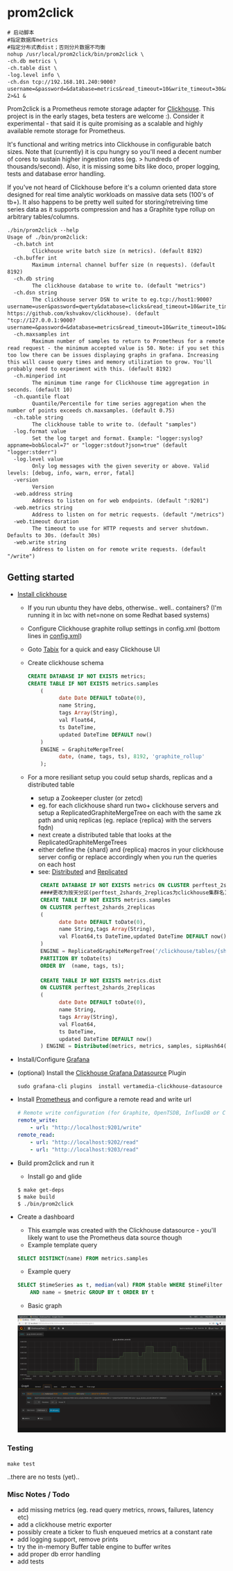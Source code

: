 # prom2click
```
# 启动脚本
#指定数据库metrics
#指定分布式表dist；否则分片数据不均衡
nohup /usr/local/prom2click/bin/prom2click \
-ch.db metrics \
-ch.table dist \
-log.level info \
-ch.dsn tcp://192.168.101.240:9000?username=&password=&database=metrics&read_timeout=10&write_timeout=30&alt_hosts=192.168.101.241:9000,192.168.101.242:9000,192.168.101.243:9000 2>&1 &

```

Prom2click is a Prometheus remote storage adapter for [Clickhouse](https://clickhouse.yandex/). This project is in the early stages, beta testers are welcome :). Consider it experimental - that said it is quite promising as a scalable and highly available remote storage for Prometheus.

It's functional and writing metrics into Clickhouse in configurable batch sizes. Note that (currently) it is cpu hungry so you'll need a decent number of cores to sustain higher ingestion rates (eg. > hundreds of thousands/second). Also, it is missing some bits like doco, proper logging, tests and database error handling.

If you've not heard of Clickhouse before it's a column oriented data store designed for real time analytic workloads on massive data sets (100's of tb+). It also happens to be pretty well suited for storing/retreiving time series data as it supports compression and has a Graphite type rollup on arbitrary tables/columns.


```console
./bin/prom2click --help
Usage of ./bin/prom2click:
  -ch.batch int
        Clickhouse write batch size (n metrics). (default 8192)
  -ch.buffer int
        Maximum internal channel buffer size (n requests). (default 8192)
  -ch.db string
        The clickhouse database to write to. (default "metrics")
  -ch.dsn string
        The clickhouse server DSN to write to eg.tcp://host1:9000?username=user&password=qwerty&database=clicks&read_timeout=10&write_timeout=20&alt_hosts=host2:9000,host3:9000(see https://github.com/kshvakov/clickhouse). (default "tcp://127.0.0.1:9000?username=&password=&database=metrics&read_timeout=10&write_timeout=10&alt_hosts=")
  -ch.maxsamples int
        Maximum number of samples to return to Prometheus for a remote read request - the minimum accepted value is 50. Note: if you set this too low there can be issues displaying graphs in grafana. Increasing this will cause query times and memory utilization to grow. You'll probably need to experiment with this. (default 8192)
  -ch.minperiod int
        The minimum time range for Clickhouse time aggregation in seconds. (default 10)
  -ch.quantile float
        Quantile/Percentile for time series aggregation when the number of points exceeds ch.maxsamples. (default 0.75)
  -ch.table string
        The clickhouse table to write to. (default "samples")
  -log.format value
        Set the log target and format. Example: "logger:syslog?appname=bob&local=7" or "logger:stdout?json=true" (default "logger:stderr")
  -log.level value
        Only log messages with the given severity or above. Valid levels: [debug, info, warn, error, fatal]
  -version
        Version
  -web.address string
        Address to listen on for web endpoints. (default ":9201")
  -web.metrics string
        Address to listen on for metric requests. (default "/metrics")
  -web.timeout duration
        The timeout to use for HTTP requests and server shutdown. Defaults to 30s. (default 30s)
  -web.write string
        Address to listen on for remote write requests. (default "/write")
```

## Getting started

* [Install clickhouse](https://clickhouse.yandex/)
    * If you run ubuntu they have debs, otherwise.. well.. containers? (I'm running it in lxc with net=none on some Redhat based systems)

    * Configure Clickhouse graphite rollup settings in config.xml (bottom lines in [config.xml](https://github.com/s4z/prom2click/blob/master/config.xml))

    * Goto [Tabix](http://ui.tabix.io/) for a quick and easy Clickhouse UI

    * Create clickhouse schema
        ```sql
        CREATE DATABASE IF NOT EXISTS metrics;
        CREATE TABLE IF NOT EXISTS metrics.samples
            (
                  date Date DEFAULT toDate(0),
                  name String,
                  tags Array(String),
                  val Float64,
                  ts DateTime,
                  updated DateTime DEFAULT now()
            )
            ENGINE = GraphiteMergeTree(
                  date, (name, tags, ts), 8192, 'graphite_rollup'
            );
        ```
    * For a more resiliant setup you could setup shards, replicas and a distributed table
        * setup a Zookeeper cluster (or zetcd)
        * eg. for each clickhouse shard run two+ clickhouse servers and setup a ReplicatedGraphiteMergeTree on each with the same zk path and uniq replicas (eg. replace {replica} with the servers fqdn)
        * next create a distributed table that looks at the ReplicatedGraphiteMergeTrees
        * either define the {shard} and {replica} macros in your clickhouse server config or replace accordingly when you run the queries on each host
        * see: [Distributed](https://clickhouse.yandex/docs/en/table_engines/distributed.html) and [Replicated](https://clickhouse.yandex/docs/en/table_engines/replication.html)
    	```sql
            CREATE DATABASE IF NOT EXISTS metrics ON CLUSTER perftest_2shards_2replicas;
            ####更改为按天分区(perftest_2shards_2replicas为clickhouse集群名)
            CREATE TABLE IF NOT EXISTS metrics.samples
            ON CLUSTER perftest_2shards_2replicas 
            (
                  date Date DEFAULT toDate(0),
                  name String,tags Array(String),
                  val Float64,ts DateTime,updated DateTime DEFAULT now()
            )
            ENGINE = ReplicatedGraphiteMergeTree('/clickhouse/tables/{shard}/metrics.samples','{replica}','graphite_rollup') 
            PARTITION BY toDate(ts)
            ORDER BY  (name, tags, ts); 

            CREATE TABLE IF NOT EXISTS metrics.dist
            ON CLUSTER perftest_2shards_2replicas 
            (
                  date Date DEFAULT toDate(0),
                  name String,
                  tags Array(String),
                  val Float64,
                  ts DateTime,
                  updated DateTime DEFAULT now()
            ) ENGINE = Distributed(metrics, metrics, samples, sipHash64(name));
        ```

* Install/Configure [Grafana](https://grafana.com/)
* (optional) Install the [Clickhouse Grafana Datasource](https://github.com/Vertamedia/clickhouse-grafana) Plugin
     ```console
    sudo grafana-cli plugins  install vertamedia-clickhouse-datasource
     ```
* Install [Prometheus](https://prometheus.io/) and configure a remote read and write url
    ```yaml
    # Remote write configuration (for Graphite, OpenTSDB, InfluxDB or Clickhouse).
    remote_write:
        - url: "http://localhost:9201/write"
    remote_read:
        - url: "http://localhost:9202/read"
        - url: "http://localhost:9203/read"

    ```
* Build prom2click and run it
    * Install go and glide

    ```console
    $ make get-deps
    $ make build
    $ ./bin/prom2click
    ```

* Create a dashboard
    * This example was created with the Clickhouse datasource - you'll likely want to use the Prometheus data source though
    * Example template query 
    ```sql
    SELECT DISTINCT(name) FROM metrics.samples
    ```
    * Example query
    ```sql
    SELECT $timeSeries as t, median(val) FROM $table WHERE $timeFilter
        AND name = $metric GROUP BY t ORDER BY t
    ```
    * Basic graph

    ![Alt text](./img/screen1.png "Dashboard Screen" )

### Testing

``make test``

..there are no tests (yet)..


### Misc Notes / Todo

* add missing metrics (eg. read query metrics, nrows, failures, latency etc)
* add a clickhouse metric exporter
* possibly create a ticker to flush enqueued metrics at a constant rate
* add logging support, remove prints
* try the in-memory Buffer table engine to buffer writes
* add proper db error handling
* add tests
